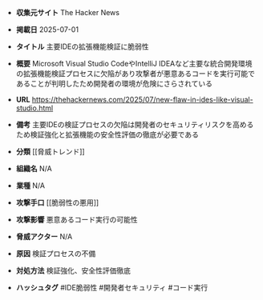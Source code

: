 - **収集元サイト**
The Hacker News

- **掲載日**
2025-07-01

- **タイトル**
主要IDEの拡張機能検証に脆弱性

- **概要**
Microsoft Visual Studio CodeやIntelliJ IDEAなど主要な統合開発環境の拡張機能検証プロセスに欠陥があり攻撃者が悪意あるコードを実行可能であることが判明したため開発者の環境が危険にさらされている

- **URL**
https://thehackernews.com/2025/07/new-flaw-in-ides-like-visual-studio.html

- **備考**
主要IDEの検証プロセスの欠陥は開発者のセキュリティリスクを高めるため検証強化と拡張機能の安全性評価の徹底が必要である

- **分類**
[[脅威トレンド]]

- **組織名**
N/A

- **業種**
N/A

- **攻撃手口**
[[脆弱性の悪用]]

- **攻撃影響**
悪意あるコード実行の可能性

- **脅威アクター**
N/A

- **原因**
検証プロセスの不備

- **対処方法**
検証強化、安全性評価徹底

- **ハッシュタグ**
#IDE脆弱性 #開発者セキュリティ #コード実行
